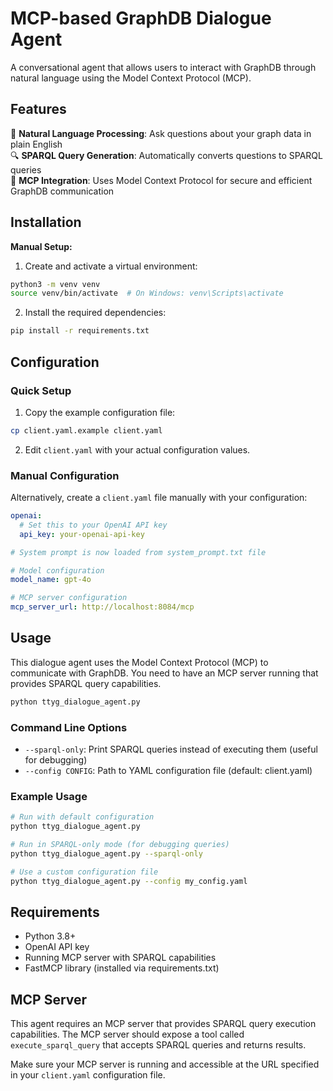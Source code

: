# MCP-based GraphDB Dialogue Agent

A conversational agent that allows users to interact with GraphDB through natural language using the Model Context Protocol (MCP).

## Features

🤖 **Natural Language Processing**: Ask questions about your graph data in plain English  
🔍 **SPARQL Query Generation**: Automatically converts questions to SPARQL queries  
🔗 **MCP Integration**: Uses Model Context Protocol for secure and efficient GraphDB communication

## Installation

**Manual Setup:**
1. Create and activate a virtual environment:
```bash
python3 -m venv venv
source venv/bin/activate  # On Windows: venv\Scripts\activate
```

2. Install the required dependencies:
```bash
pip install -r requirements.txt
```

## Configuration

### Quick Setup

1. Copy the example configuration file:
```bash
cp client.yaml.example client.yaml
```

2. Edit `client.yaml` with your actual configuration values.

### Manual Configuration

Alternatively, create a `client.yaml` file manually with your configuration:

```yaml
openai:
  # Set this to your OpenAI API key
  api_key: your-openai-api-key

# System prompt is now loaded from system_prompt.txt file

# Model configuration
model_name: gpt-4o

# MCP server configuration
mcp_server_url: http://localhost:8084/mcp
```

## Usage

This dialogue agent uses the Model Context Protocol (MCP) to communicate with GraphDB. You need to have an MCP server running that provides SPARQL query capabilities.

```bash
python ttyg_dialogue_agent.py
```

### Command Line Options

- `--sparql-only`: Print SPARQL queries instead of executing them (useful for debugging)
- `--config CONFIG`: Path to YAML configuration file (default: client.yaml)

### Example Usage

```bash
# Run with default configuration
python ttyg_dialogue_agent.py

# Run in SPARQL-only mode (for debugging queries)
python ttyg_dialogue_agent.py --sparql-only

# Use a custom configuration file
python ttyg_dialogue_agent.py --config my_config.yaml
```

## Requirements

- Python 3.8+
- OpenAI API key
- Running MCP server with SPARQL capabilities
- FastMCP library (installed via requirements.txt)

## MCP Server

This agent requires an MCP server that provides SPARQL query execution capabilities. The MCP server should expose a tool called `execute_sparql_query` that accepts SPARQL queries and returns results.

Make sure your MCP server is running and accessible at the URL specified in your `client.yaml` configuration file.